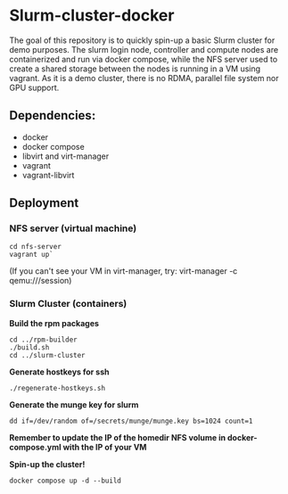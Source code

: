 
# Slurm-cluster-docker
The goal of this repository is to quickly spin-up a basic Slurm cluster for demo purposes.
The slurm login node, controller and compute nodes are containerized and run via docker compose, while the NFS server used to create a shared storage between the nodes is running in a VM using vagrant.
As it is a demo cluster, there is no RDMA, parallel file system nor GPU support.

## Dependencies:  
* docker  
* docker compose  
* libvirt and virt-manager  
* vagrant  
* vagrant-libvirt  
  
## Deployment  
  
### NFS server (virtual machine)  

    cd nfs-server 
    vagrant up`

(If you can't see your VM in virt-manager, try: virt-manager -c qemu:///session)  
  
### Slurm Cluster (containers)  
**Build the rpm packages**
    
    cd ../rpm-builder
    ./build.sh
    cd ../slurm-cluster

**Generate hostkeys for ssh**
    
    ./regenerate-hostkeys.sh

**Generate the munge key for slurm**
    
    dd if=/dev/random of=/secrets/munge/munge.key bs=1024 count=1

**Remember to update the IP of the homedir NFS volume in docker-compose.yml with the IP of your VM**

**Spin-up the cluster!**
    
    docker compose up -d --build